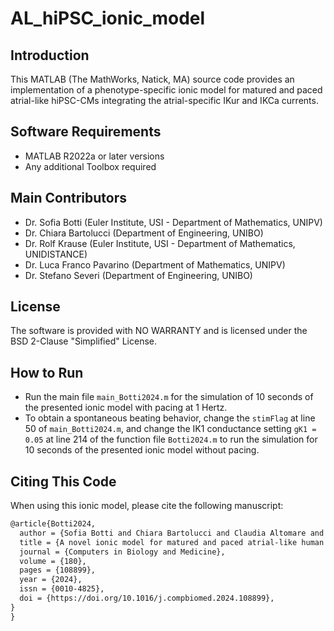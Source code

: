 # AL_hiPSC_ionic_model

## Introduction

This MATLAB (The MathWorks, Natick, MA) source code provides an implementation of a phenotype-specific ionic model for matured and paced atrial-like hiPSC-CMs integrating the atrial-specific IKur and IKCa currents.

## Software Requirements

- MATLAB R2022a or later versions
- Any additional Toolbox required

## Main Contributors

- Dr. Sofia Botti (Euler Institute, USI - Department of Mathematics, UNIPV)
- Dr. Chiara Bartolucci (Department of Engineering, UNIBO)
- Dr. Rolf Krause (Euler Institute, USI - Department of Mathematics, UNIDISTANCE)
- Dr. Luca Franco Pavarino (Department of Mathematics, UNIPV)
- Dr. Stefano Severi (Department of Engineering, UNIBO)

## License

The software is provided with NO WARRANTY and is licensed under the BSD 2-Clause "Simplified" License.

## How to Run

- Run the main file `main_Botti2024.m` for the simulation of 10 seconds of the presented ionic model with pacing at 1 Hertz.
- To obtain a spontaneous beating behavior, change the `stimFlag` at line 50 of `main_Botti2024.m`, and change the IK1 conductance setting `gK1 = 0.05` at line 214 of the function file `Botti2024.m` to run the simulation for 10 seconds of the presented ionic model without pacing.

## Citing This Code

When using this ionic model, please cite the following manuscript:

```tex
@article{Botti2024,
  author = {Sofia Botti and Chiara Bartolucci and Claudia Altomare and Michelangelo Paci and Lucio Barile and Rolf Krause and Luca Franco Pavarino and Stefano Severi}
  title = {A novel ionic model for matured and paced atrial-like human iPSC-CMs integrating IKur and IKCa currents},
  journal = {Computers in Biology and Medicine},
  volume = {180},
  pages = {108899},
  year = {2024},
  issn = {0010-4825},
  doi = {https://doi.org/10.1016/j.compbiomed.2024.108899},
}
}


